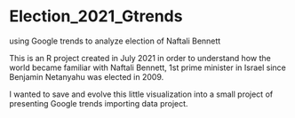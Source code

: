 # Election_2021_Gtrends

using Google trends to analyze election of Naftali Bennett

This is an R project created in July 2021 in order to understand how the world became familiar with Naftali Bennett, 1st prime minister in Israel since Benjamin Netanyahu was elected in 2009.

I wanted to save and evolve this little visualization into a small project of presenting Google trends importing data project.
